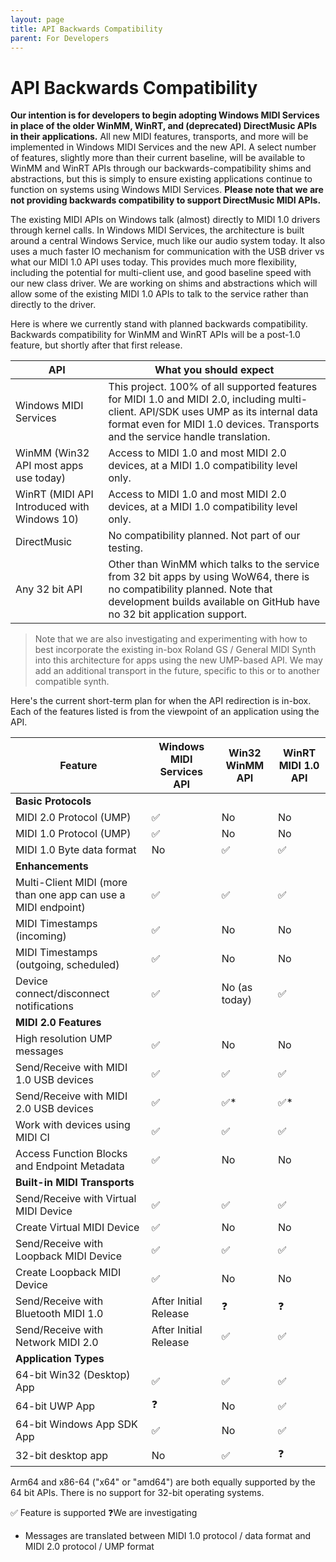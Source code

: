 ```yaml
---
layout: page
title: API Backwards Compatibility
parent: For Developers
---
```


# API Backwards Compatibility

**Our intention is for developers to begin adopting Windows MIDI Services in place of the older WinMM, WinRT, and (deprecated) DirectMusic APIs in their applications.** All new MIDI features, transports, and more will be implemented in Windows MIDI Services and the new API. A select number of features, slightly more than their current baseline, will be available to WinMM and WinRT APIs through our backwards-compatibility shims and abstractions, but this is simply to ensure existing applications continue to function on systems using Windows MIDI Services. **Please note that we are not providing backwards compatibility to support DirectMusic MIDI APIs.**

The existing MIDI APIs on Windows talk (almost) directly to MIDI 1.0 drivers through kernel calls. In Windows MIDI Services, the architecture is built around a central Windows Service, much like our audio system today. It also uses a much faster IO mechanism for communication with the USB driver vs what our MIDI 1.0 API uses today. This provides much more flexibility, including the potential for multi-client use, and good baseline speed with our new class driver. We are working on shims and abstractions which will allow some of the existing MIDI 1.0 APIs to talk to the service rather than directly to the driver.

Here is where we currently stand with planned backwards compatibility. Backwards compatibility for WinMM and WinRT APIs will be a post-1.0 feature, but shortly after that first release.

| API | What you should expect |
| --------------- | ----------------------------------- |
| Windows MIDI Services | This project. 100% of all supported features for MIDI 1.0 and MIDI 2.0, including multi-client. API/SDK uses UMP as its internal data format even for MIDI 1.0 devices. Transports and the service handle translation. |
| WinMM (Win32 API most apps use today) | Access to MIDI 1.0 and most MIDI 2.0 devices, at a MIDI 1.0 compatibility level only. |
| WinRT (MIDI API Introduced with Windows 10) | Access to MIDI 1.0 and most MIDI 2.0 devices, at a MIDI 1.0 compatibility level only. |
| DirectMusic | No compatibility planned. Not part of our testing. |
| Any 32 bit API | Other than WinMM which talks to the service from 32 bit apps by using WoW64, there is no compatibility planned. Note that development builds available on GitHub have no 32 bit application support. |

> Note that we are also investigating and experimenting with how to best incorporate the existing in-box Roland GS / General MIDI Synth into this architecture for apps using the new UMP-based API. We may add an additional transport in the future, specific to this or to another compatible synth.

Here's the current short-term plan for when the API redirection is in-box. Each of the features listed is from the viewpoint of an application using the API.

| Feature | Windows MIDI Services API | Win32 WinMM API | WinRT MIDI 1.0 API | 
| ------- | ------------------------- | --------------- | ------------------ |
| **Basic Protocols** | | | |
| MIDI 2.0 Protocol (UMP) | ✅ | No | No |
| MIDI 1.0 Protocol (UMP) | ✅ | No | No |
| MIDI 1.0 Byte data format | No | ✅ | ✅ |
| **Enhancements** | | | |
| Multi-Client MIDI (more than one app can use a MIDI endpoint) | ✅ | ✅ | ✅ |
| MIDI Timestamps (incoming) | ✅ | No | No |
| MIDI Timestamps (outgoing, scheduled) | ✅ | No | No |
| Device connect/disconnect notifications | ✅ | No (as today) | ✅ |
| **MIDI 2.0 Features** | | | |
| High resolution UMP messages | ✅ | No | No |
| Send/Receive with MIDI 1.0 USB devices | ✅ | ✅ | ✅ |
| Send/Receive with MIDI 2.0 USB devices | ✅ | ✅* | ✅* |
| Work with devices using MIDI CI | ✅ | ✅ | ✅ |
| Access Function Blocks and Endpoint Metadata | ✅ | No | No |
| **Built-in MIDI Transports** | | | |
| Send/Receive with Virtual MIDI Device | ✅ | ✅ | ✅ |
| Create Virtual MIDI Device | ✅ | No | No |
| Send/Receive with Loopback MIDI Device | ✅ | ✅ | ✅ |
| Create Loopback MIDI Device | ✅ | No | No |
| Send/Receive with Bluetooth MIDI 1.0 | After Initial Release | ❓ | ❓ |
| Send/Receive with Network MIDI 2.0 | After Initial Release | ✅ | ✅ |
| **Application Types** | | | |
| 64-bit Win32 (Desktop) App | ✅ | ✅ | ✅ |
| 64-bit UWP App | ❓ | No | ✅ |
| 64-bit Windows App SDK App | ✅ | No | ✅ |
| 32-bit desktop app | No | ✅ | ❓ |

Arm64 and x86-64 ("x64" or "amd64") are both equally supported by the 64 bit APIs. There is no support for 32-bit operating systems.

✅ Feature is supported
❓We are investigating
* Messages are translated between MIDI 1.0 protocol / data format and MIDI 2.0 protocol / UMP format